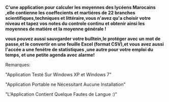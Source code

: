 **C'une application pour calculer les moyennes des lycéens Marocains ,elle contienne les coeffecients et martiéres de 22 branches scientifiques,techniques et littéraire,vous n'avez qu'a choisir votre niveau et tapez vos notes du controle continu et obtenir ainsi les moyennes de matiére et la moyenne générale !**

**vous pouvez aussi sauvgarder votre bulltein,le protéger avec un mot de passe,et le convertir en une feuille Excel (format CSV),et vous avez aussi l'accée a une fenétre de statistiques ,une autre pour votre emploi du temps, et une petite agenda avec alarme!**

Remarques:

"Application Testé Sur Windows XP et Windows 7"

"Application Portable ne Nécessitant Aucune Installation"

"L'Application Contient Quelque Fautes de Langue :)"